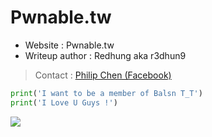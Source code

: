# Pwnable.tw
* Website : Pwnable.tw
* Writeup author : Redhung aka r3dhun9
>Contact : [Philip Chen (Facebook)](https://www.facebook.com/philip.chen.581)

```python
print('I want to be a member of Balsn T_T')
print('I Love U Guys !')
```
![](https://i.imgur.com/CSs8GrV.jpg)

